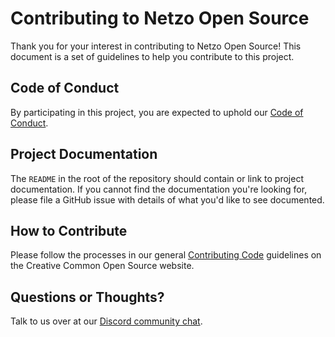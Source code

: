 # Contributing to Netzo Open Source

Thank you for your interest in contributing to Netzo Open Source! This document is
a set of guidelines to help you contribute to this project.

## Code of Conduct

By participating in this project, you are expected to uphold our [Code of
Conduct][code_of_conduct].

[code_of_conduct]: https://opensource.creativecommons.org/community/code-of-conduct/

## Project Documentation

The `README` in the root of the repository should contain or link to
project documentation. If you cannot find the documentation you're
looking for, please file a GitHub issue with details of what
you'd like to see documented.

## How to Contribute

Please follow the processes in our general [Contributing Code][contributing]
guidelines on the Creative Common Open Source website.

[contributing]: https://opensource.creativecommons.org/contributing-code/

## Questions or Thoughts?

Talk to us over at our [Discord community chat][community].

[community]: https://discord.gg/Kx2g7e2BpV
